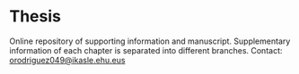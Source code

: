 # Thesis
Online repository of supporting information and manuscript. Supplementary information of each chapter is separated into different branches.
Contact: orodriguez049@ikasle.ehu.eus
